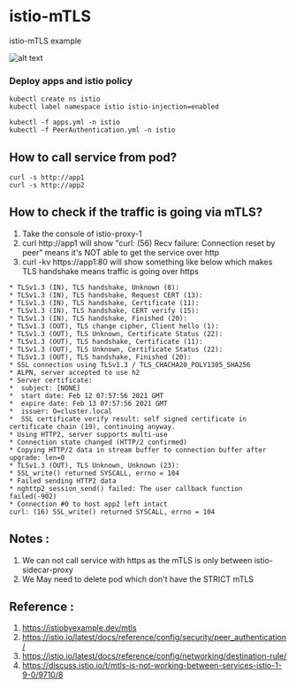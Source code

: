 # istio-mTLS
istio-mTLS example

![alt text](https://github.com/koolwithk/istio-mTLS/blob/main/image_2021-02-12_162656.png?raw=true)

### Deploy apps and istio policy

```
kubectl create ns istio
kubectl label namespace istio istio-injection=enabled

kubectl -f apps.yml -n istio
kubectl -f PeerAuthentication.yml -n istio
```

## How to call service from pod?
```
curl -s http://app1
curl -s http://app2
```

## How to check if the traffic is going via mTLS?

1. Take the console of istio-proxy-1 
2. curl http://app1 will show "curl: (56) Recv failure: Connection reset by peer" means it's NOT able to get the service over http
3. curl -kv https://app1:80 will show something like below which makes TLS handshake means traffic is going over https

```
* TLSv1.3 (IN), TLS handshake, Unknown (8):
* TLSv1.3 (IN), TLS handshake, Request CERT (13):
* TLSv1.3 (IN), TLS handshake, Certificate (11):
* TLSv1.3 (IN), TLS handshake, CERT verify (15):
* TLSv1.3 (IN), TLS handshake, Finished (20):
* TLSv1.3 (OUT), TLS change cipher, Client hello (1):
* TLSv1.3 (OUT), TLS Unknown, Certificate Status (22):
* TLSv1.3 (OUT), TLS handshake, Certificate (11):
* TLSv1.3 (OUT), TLS Unknown, Certificate Status (22):
* TLSv1.3 (OUT), TLS handshake, Finished (20):
* SSL connection using TLSv1.3 / TLS_CHACHA20_POLY1305_SHA256
* ALPN, server accepted to use h2
* Server certificate:
*  subject: [NONE]
*  start date: Feb 12 07:57:56 2021 GMT
*  expire date: Feb 13 07:57:56 2021 GMT
*  issuer: O=cluster.local
*  SSL certificate verify result: self signed certificate in certificate chain (19), continuing anyway.
* Using HTTP2, server supports multi-use
* Connection state changed (HTTP/2 confirmed)
* Copying HTTP/2 data in stream buffer to connection buffer after upgrade: len=0
* TLSv1.3 (OUT), TLS Unknown, Unknown (23):
* SSL_write() returned SYSCALL, errno = 104
* Failed sending HTTP2 data
* nghttp2_session_send() failed: The user callback function failed(-902)
* Connection #0 to host app2 left intact
curl: (16) SSL_write() returned SYSCALL, errno = 104

```

## Notes :

1. We can not call service with https as the mTLS is only between istio-sidecar-proxy
2. We May need to delete pod which don't have the STRICT mTLS

## Reference :

1. https://istiobyexample.dev/mtls
2. https://istio.io/latest/docs/reference/config/security/peer_authentication/
3. https://istio.io/latest/docs/reference/config/networking/destination-rule/
4. https://discuss.istio.io/t/mtls-is-not-working-between-services-istio-1-9-0/9710/8
